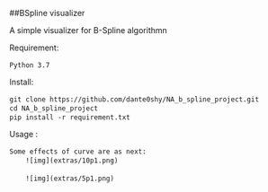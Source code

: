 ##BSpline visualizer

A simple visualizer for B-Spline algorithmn

Requirement:

    Python 3.7

Install:

    git clone https://github.com/dante0shy/NA_b_spline_project.git
    cd NA_b_spline_project
    pip install -r requirement.txt


Usage :

    Some effects of curve are as next:
        ![img](extras/10p1.png)

        ![img](extras/5p1.png)

